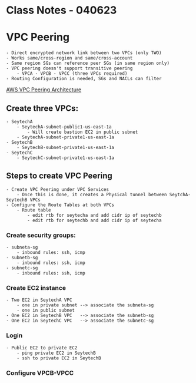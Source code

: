 # Class Notes - 040623

# VPC Peering 
    - Direct encrypted network link between two VPCs (only TWO)
    - Works same/cross-region and same/cross-account 
    - Same region SGs can reference peer SGs (in same region only)
    - VPC peering doesn't support transitive peering
        - VPCA - VPCB - VPCC (three VPCs required)
    - Routing Configuration is needed, SGs and NACLs can filter

[AWS VPC Peering Architecture](https://seytechdevops.atlassian.net/wiki/spaces/SEYT/pages/edit-v2/24018969?draftShareId=2fa6d83a-fcab-4120-bb55-6fbb5df8af72&inEditorTemplatesPanel=auto_closed)

## Create three VPCs:
    - SeytechA
        - SeytechA-subnet-public1-us-east-1a
            - Will create bastion EC2 in public subnet
        - SeytechA-subnet-private1-us-east-1a
    - SeytechB
        - SeytechB-subnet-private1-us-east-1a
    - SeytechC
        - SeytechC-subnet-private1-us-east-1a

## Steps to create VPC Peering 
    - Create VPC Peering under VPC Services
        - Once this is done, it creates a Physical tunnel between SeytchA-SeytechB VPCs
    - Configure the Route Tables at both VPCs
        - Route table
            - edit rtb for seytecha and add cidr ip of seytechb
            - edit rtb for seytechb and add cidr ip of seytecha

### Create security groups:
    - subneta-sg
        - inbound rules: ssh, icmp
    - subnetb-sg
        - inbound rules: ssh, icmp
    - subnetc-sg
        - inbound rules: ssh, icmp

### Create EC2 instance
    - Two EC2 in SeytechA VPC
        - one in private subnet --> associate the subneta-sg
        - one in public subnet
    - One EC2 in SeytechB VPC   --> associate the subnetb-sg
    - One EC2 in SeytechC VPC   --> associate the subnetc-sg


### Login
    - Public EC2 to private EC2
        - ping private EC2 in SeytechB
        - ssh to private EC2 in SeytechB

### Configure VPCB-VPCC
